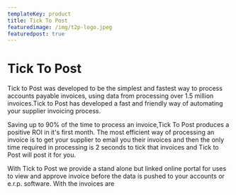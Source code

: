 ```yaml
---
templateKey: product
title: Tick To Post
featuredimage: /img/t2p-logo.jpeg
featuredpost: true
---
```

# Tick To Post

<!--StartFragment-->

Tick to Post was developed to be the simplest and fastest way to process accounts payable invoices, using data from processing over 1.5 million invoices.Tick to Post has developed a fast and friendly way of automating your supplier invoicing process.

<!--EndFragment-->

<!--StartFragment-->

Saving up to 90% of the time to process an invoice,Tick To Post produces a positive ROI in it's first month. The most efficient way of processing an invoice is to get your supplier to email you their invoices and then the only time required in processing is 2 seconds to tick that invoices and Tick to Post will post it for you.

<!--EndFragment-->

With Tick to Post we provide a stand alone but linked online portal for uses to view and approve invoice  before the data is pushed to your accounts or e.r.p. software. With the invoices are